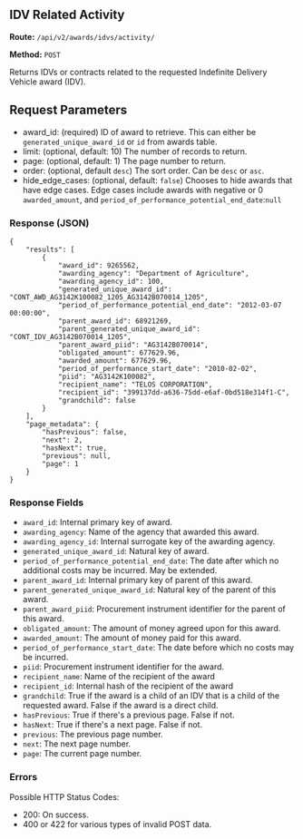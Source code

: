 ## IDV Related Activity
**Route:** `/api/v2/awards/idvs/activity/`

**Method:** `POST`

Returns IDVs or contracts related to the requested Indefinite Delivery Vehicle award (IDV).

## Request Parameters

- award_id: (required) ID of award to retrieve. This can either be `generated_unique_award_id` or `id` from awards table.
- limit: (optional, default: 10) The number of records to return.
- page: (optional, default: 1) The page number to return.
- order:  (optional, default `desc`) The sort order.  Can be `desc` or `asc`.
- hide_edge_cases: (optional, default: `false`) Chooses to hide awards that have edge cases. Edge cases include awards with negative or 0 `awarded_amount`, and `period_of_performance_potential_end_date`:`null`

### Response (JSON)

```
{
    "results": [
        {
            "award_id": 9265562,
            "awarding_agency": "Department of Agriculture",
            "awarding_agency_id": 100,
            "generated_unique_award_id": "CONT_AWD_AG3142K100082_1205_AG3142B070014_1205",
            "period_of_performance_potential_end_date": "2012-03-07 00:00:00",
            "parent_award_id": 68921269,
            "parent_generated_unique_award_id": "CONT_IDV_AG3142B070014_1205",
            "parent_award_piid": "AG3142B070014",
            "obligated_amount": 677629.96,
            "awarded_amount": 677629.96,
            "period_of_performance_start_date": "2010-02-02",
            "piid": "AG3142K100082",
            "recipient_name": "TELOS CORPORATION",
            "recipient_id": "399137dd-a636-75dd-e6af-0bd518e314f1-C",
            "grandchild": false
        }
    ],
    "page_metadata": {
        "hasPrevious": false,
        "next": 2,
        "hasNext": true,
        "previous": null,
        "page": 1
    }
}
```

### Response Fields

- `award_id`: Internal primary key of award.
- `awarding_agency`: Name of the agency that awarded this award.
- `awarding_agency_id`: Internal surrogate key of the awarding agency.
- `generated_unique_award_id`: Natural key of award.
- `period_of_performance_potential_end_date`: The date after which no additional costs may be incurred.  May be extended.
- `parent_award_id`: Internal primary key of parent of this award.
- `parent_generated_unique_award_id`: Natural key of the parent of this award.
- `parent_award_piid`: Procurement instrument identifier for the parent of this award.
- `obligated_amount`: The amount of money agreed upon for this award.
- `awarded_amount`: The amount of money paid for this award.
- `period_of_performance_start_date`: The date before which no costs may be incurred.
- `piid`: Procurement instrument identifier for the award.
- `recipient_name`: Name of the recipient of the award
- `recipient_id`: Internal hash of the recipient of the award
- `grandchild`: True if the award is a child of an IDV that is a child of the requested award. False if the award is a direct child.
- `hasPrevious`: True if there's a previous page.  False if not.
- `hasNext`: True if there's a next page.  False if not.
- `previous`: The previous page number.
- `next`: The next page number.
- `page`: The current page number.

### Errors
Possible HTTP Status Codes:

* 200: On success.
* 400 or 422 for various types of invalid POST data.
